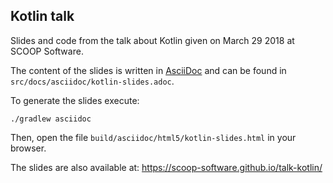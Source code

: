 ## Kotlin talk ##

Slides and code from the talk about Kotlin given on March 29 2018 at SCOOP Software.

The content of the slides is written in [AsciiDoc](http://asciidoc.org/) and can be found in `src/docs/asciidoc/kotlin-slides.adoc`.

To generate the slides execute:
```
./gradlew asciidoc
```
Then, open the file `build/asciidoc/html5/kotlin-slides.html` in your browser.

The slides are also available at: https://scoop-software.github.io/talk-kotlin/
